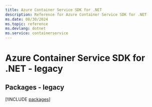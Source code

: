 ```yaml
---
title: Azure Container Service SDK for .NET
description: Reference for Azure Container Service SDK for .NET
ms.date: 08/30/2024
ms.topic: reference
ms.devlang: dotnet
ms.service: containerservice
---
```

# Azure Container Service SDK for .NET - legacy
## Packages - legacy
[!INCLUDE [packages](container-service-index.md)]